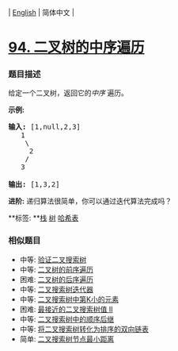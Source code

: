 | [English](README_EN.md) | 简体中文 |

# [94. 二叉树的中序遍历](https://leetcode-cn.com/problems/binary-tree-inorder-traversal)
 ### 题目描述
<p>给定一个二叉树，返回它的<em>中序&nbsp;</em>遍历。</p>

<p><strong>示例:</strong></p>

<pre><strong>输入:</strong> [1,null,2,3]
   1
    \
     2
    /
   3

<strong>输出:</strong> [1,3,2]</pre>

<p><strong>进阶:</strong>&nbsp;递归算法很简单，你可以通过迭代算法完成吗？</p>

**标签:	**[栈](https://leetcode-cn.com/tag/stack) [树](https://leetcode-cn.com/tag/tree) [哈希表](https://leetcode-cn.com/tag/hash-table) 
 ### 相似题目
- 中等:	[验证二叉搜索树](https://leetcode-cn.com/problems/validate-binary-search-tree) 
- 中等:	[二叉树的前序遍历](https://leetcode-cn.com/problems/binary-tree-preorder-traversal) 
- 困难:	[二叉树的后序遍历](https://leetcode-cn.com/problems/binary-tree-postorder-traversal) 
- 中等:	[二叉搜索树迭代器](https://leetcode-cn.com/problems/binary-search-tree-iterator) 
- 中等:	[二叉搜索树中第K小的元素](https://leetcode-cn.com/problems/kth-smallest-element-in-a-bst) 
- 困难:	[最接近的二叉搜索树值 II](https://leetcode-cn.com/problems/closest-binary-search-tree-value-ii) 
- 中等:	[二叉搜索树中的顺序后继](https://leetcode-cn.com/problems/inorder-successor-in-bst) 
- 中等:	[将二叉搜索树转化为排序的双向链表](https://leetcode-cn.com/problems/convert-binary-search-tree-to-sorted-doubly-linked-list) 
- 简单:	[二叉搜索树节点最小距离](https://leetcode-cn.com/problems/minimum-distance-between-bst-nodes) 
